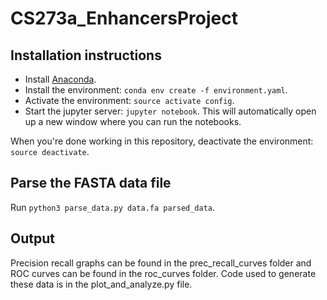 # CS273a_EnhancersProject

## Installation instructions

* Install [Anaconda](https://docs.anaconda.com/anaconda/install/).
* Install the environment: `conda env create -f environment.yaml`.
* Activate the environment: `source activate config`.
* Start the jupyter server: `jupyter notebook`. This will automatically open up
a new window where you can run the notebooks.

When you're done working in this repository, deactivate the environment:
`source deactivate`.

## Parse the FASTA data file
Run `python3 parse_data.py data.fa parsed_data`.

## Output
Precision recall graphs can be found in the prec_recall_curves folder and ROC curves
can be found in the roc_curves folder. Code used to generate these data is in
the plot_and_analyze.py file.

